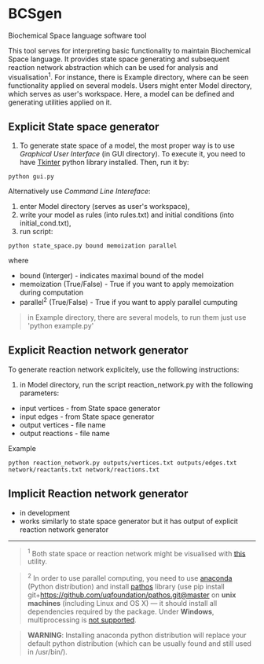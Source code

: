 # BCSgen
Biochemical Space language software tool

This tool serves for interpreting basic functionality to maintain Biochemical Space language. It provides state space generating and subsequent reaction network abstraction which can be used for analysis and visualisation<sup>1</sup>. For instance, there is Example directory, where can be seen functionality applied on several models. Users might enter Model directory, which serves as user's workspace. Here, a model can be defined and generating utilities applied on it. 

## Explicit State space generator

1. To generate state space of a model, the most proper way is to use *Graphical User Interface* (in GUI directory). To execute it, you need to have [Tkinter](https://wiki.python.org/moin/TkInter) python library installed. Then, run it by:

 `python gui.py`

Alternatively use *Command Line Intereface*:

1. enter Model directory (serves as user's workspace),
2. write your model as rules (into rules.txt) and initial conditions (into initial_cond.txt),
3. run script:

 `python state_space.py bound memoization parallel`

 where 
 * bound (Interger) - indicates maximal bound of the model
 * memoization (True/False) - True if you want to apply memoization during computation
 * parallel<sup>2</sup> (True/False) - True if you want to apply parallel cumputing

> in Example directory, there are several models, to run them just use 'python example.py'

## Explicit Reaction network generator

To generate reaction network explicitely, use the following instructions:

1. in Model directory, run the script reaction_network.py with the following parameters:
* input vertices - from State space generator
* input edges - from State space generator
* output vertices - file name
* output reactions - file name
  
Example

`python reaction_network.py outputs/vertices.txt outputs/edges.txt network/reactants.txt network/reactions.txt`

## Implicit Reaction network generator

- in development
- works similarly to state space generator but it has output of explicit reaction network generator

---

> <sup>1</sup> Both state space or reaction network might be visualised with [this](https://github.com/mathooo/NetworkVISUAL) utility.

> <sup>2</sup> In order to use parallel computing, you need to use [anaconda](http://conda.pydata.org/docs/install/quick.html) (Python distribution) and install [pathos](https://github.com/uqfoundation/pathos) library (use pip install git+https://github.com/uqfoundation/pathos.git@master on __unix machines__ (including Linux and OS X) — it should install all dependencies required by the package. Under __Windows__, multiprocessing is [not supported](http://i.imgur.com/s3OimLn.png).

> **WARNING**: Installing anaconda python distribution will replace your default python distribution (which can be usually found and still used in /usr/bin/).
